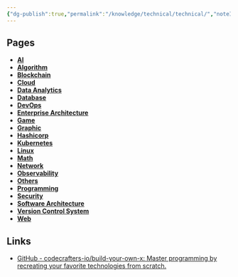 ```yaml
---
{"dg-publish":true,"permalink":"/knowledge/technical/technical/","noteIcon":""}
---
```


## Pages

- **[AI](./AI/AI.md)**
- **[Algorithm](./Algorithm/Algorithm.md)**
- **[Blockchain](./Blockchain/Blockchain.md)**
- **[Cloud](./Cloud/Cloud.md)**
- **[Data Analytics](./Data%20Analytics/Data%20Analytics.md)**
- **[Database](./Database/Database.md)**
- **[DevOps](./DevOps/DevOps.md)**
- **[Enterprise Architecture](./Enterprise%20Architecture/Enterprise%20Architecture.md)**
- **[Game](./Game/Game.md)**
- **[Graphic](./Graphic/Graphic.md)**
- **[Hashicorp](./Hashicorp/Hashicorp.md)**
- **[Kubernetes](./Kubernetes/Kubernetes.md)**
- **[Linux](./Linux/Linux.md)**
- **[Math](./Math/Math.md)**
- **[Network](./Network/Network.md)**
- **[Observability](./Observability/Observability.md)**
- **[Others](./Others/Others.md)**
- **[Programming](./Programming/Programming.md)**
- **[Security](./Security/Security.md)**
- **[Software Architecture](./Software%20Architecture/Software%20Architecture.md)**
- **[Version Control System](./Version%20Control%20System/Version%20Control%20System.md)**
- **[Web](./Web/Web.md)**


## Links
- [GitHub - codecrafters-io/build-your-own-x: Master programming by recreating your favorite technologies from scratch.](https://github.com/codecrafters-io/build-your-own-x)
